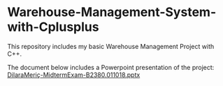 # Warehouse-Management-System-with-Cplusplus
This repository includes my basic Warehouse Management Project with C++.

The document below includes a Powerpoint presentation of the project:
[DilaraMeriç-MidtermExam-B2380.011018.pptx](https://github.com/user-attachments/files/20967620/DilaraMeric-MidtermExam-B2380.011018.pptx)
